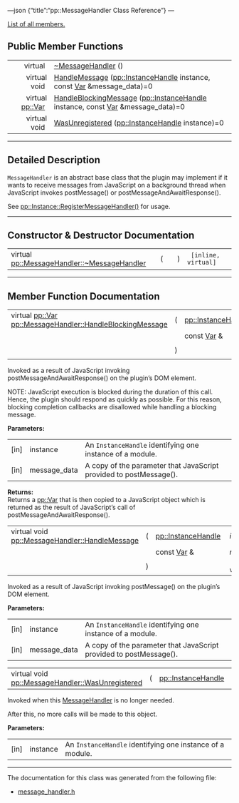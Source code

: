 —json {“title”:“pp::MessageHandler Class Reference”} —

[List of all members.](/docs/native-client/pepper_beta/cpp/classpp_1_1_message_handler-members/)

Public Member Functions
-----------------------

<table><tbody><tr class="odd"><td style="text-align: right;">virtual </td><td><a href="/docs/native-client/pepper_beta/cpp/classpp_1_1_message_handler#a7dca8d4b899382782aaa163fb2654b83" class="el">~MessageHandler</a> ()</td></tr><tr class="even"><td style="text-align: right;">virtual void </td><td><a href="/docs/native-client/pepper_beta/cpp/classpp_1_1_message_handler#a1040f95297420067a69000612bbe6c06" class="el">HandleMessage</a> (<a href="/docs/native-client/pepper_beta/cpp/classpp_1_1_instance_handle/" class="el">pp::InstanceHandle</a> instance, const <a href="/docs/native-client/pepper_beta/cpp/classpp_1_1_var/" class="el">Var</a> &amp;message_data)=0</td></tr><tr class="odd"><td style="text-align: right;">virtual <a href="/docs/native-client/pepper_beta/cpp/classpp_1_1_var/" class="el">pp::Var</a> </td><td><a href="/docs/native-client/pepper_beta/cpp/classpp_1_1_message_handler#a37212226dba86f1bf900016116fabdfe" class="el">HandleBlockingMessage</a> (<a href="/docs/native-client/pepper_beta/cpp/classpp_1_1_instance_handle/" class="el">pp::InstanceHandle</a> instance, const <a href="/docs/native-client/pepper_beta/cpp/classpp_1_1_var/" class="el">Var</a> &amp;message_data)=0</td></tr><tr class="even"><td style="text-align: right;">virtual void </td><td><a href="/docs/native-client/pepper_beta/cpp/classpp_1_1_message_handler#ac19edb6318796c337865e39d764ed322" class="el">WasUnregistered</a> (<a href="/docs/native-client/pepper_beta/cpp/classpp_1_1_instance_handle/" class="el">pp::InstanceHandle</a> instance)=0</td></tr></tbody></table>

------------------------------------------------------------------------

<span id="details" class="anchor" style="margin: 0;"></span>

Detailed Description
--------------------

`MessageHandler` is an abstract base class that the plugin may implement if it wants to receive messages from JavaScript on a background thread when JavaScript invokes postMessage() or postMessageAndAwaitResponse().

See <a href="/docs/native-client/pepper_beta/cpp/classpp_1_1_instance#a5b5b1a66eda2d0e6884de8f7e25e2346" class="el" title="Dev-Channel Only.">pp::Instance::RegisterMessageHandler()</a> for usage.

------------------------------------------------------------------------

Constructor & Destructor Documentation
--------------------------------------

<span id="a7dca8d4b899382782aaa163fb2654b83" class="anchor" style="margin: 0;"></span>

<table><tbody><tr class="odd"><td>virtual <a href="/docs/native-client/pepper_beta/cpp/classpp_1_1_message_handler#a7dca8d4b899382782aaa163fb2654b83" class="el">pp::MessageHandler::~MessageHandler</a></td><td>(</td><td></td><td>)</td><td><code> [inline, virtual]</code></td></tr></tbody></table>

------------------------------------------------------------------------

Member Function Documentation
-----------------------------

<span id="a37212226dba86f1bf900016116fabdfe" class="anchor" style="margin: 0;"></span>

<table><tbody><tr class="odd"><td>virtual <a href="/docs/native-client/pepper_beta/cpp/classpp_1_1_var/" class="el">pp::Var</a> <a href="/docs/native-client/pepper_beta/cpp/classpp_1_1_message_handler#a37212226dba86f1bf900016116fabdfe" class="el">pp::MessageHandler::HandleBlockingMessage</a></td><td>(</td><td><a href="/docs/native-client/pepper_beta/cpp/classpp_1_1_instance_handle/" class="el">pp::InstanceHandle</a> </td><td><em>instance</em>,</td></tr><tr class="even"><td></td><td></td><td>const <a href="/docs/native-client/pepper_beta/cpp/classpp_1_1_var/" class="el">Var</a> &amp; </td><td><em>message_data</em> </td></tr><tr class="odd"><td></td><td>)</td><td></td><td><code> [pure virtual]</code></td></tr></tbody></table>

Invoked as a result of JavaScript invoking postMessageAndAwaitResponse() on the plugin’s DOM element.

NOTE: JavaScript execution is blocked during the duration of this call. Hence, the plugin should respond as quickly as possible. For this reason, blocking completion callbacks are disallowed while handling a blocking message.

**Parameters:**  

<table><tbody><tr class="odd"><td>[in]</td><td>instance</td><td>An <code>InstanceHandle</code> identifying one instance of a module.</td></tr><tr class="even"><td>[in]</td><td>message_data</td><td>A copy of the parameter that JavaScript provided to postMessage().</td></tr></tbody></table>

**Returns:**  
Returns a <a href="/docs/native-client/pepper_beta/cpp/classpp_1_1_var/" class="el" title="A generic type used for passing data types between the module and the page.">pp::Var</a> that is then copied to a JavaScript object which is returned as the result of JavaScript’s call of postMessageAndAwaitResponse().

<span id="a1040f95297420067a69000612bbe6c06" class="anchor" style="margin: 0;"></span>

<table><tbody><tr class="odd"><td>virtual void <a href="/docs/native-client/pepper_beta/cpp/classpp_1_1_message_handler#a1040f95297420067a69000612bbe6c06" class="el">pp::MessageHandler::HandleMessage</a></td><td>(</td><td><a href="/docs/native-client/pepper_beta/cpp/classpp_1_1_instance_handle/" class="el">pp::InstanceHandle</a> </td><td><em>instance</em>,</td></tr><tr class="even"><td></td><td></td><td>const <a href="/docs/native-client/pepper_beta/cpp/classpp_1_1_var/" class="el">Var</a> &amp; </td><td><em>message_data</em> </td></tr><tr class="odd"><td></td><td>)</td><td></td><td><code> [pure virtual]</code></td></tr></tbody></table>

Invoked as a result of JavaScript invoking postMessage() on the plugin’s DOM element.

**Parameters:**  

<table><tbody><tr class="odd"><td>[in]</td><td>instance</td><td>An <code>InstanceHandle</code> identifying one instance of a module.</td></tr><tr class="even"><td>[in]</td><td>message_data</td><td>A copy of the parameter that JavaScript provided to postMessage().</td></tr></tbody></table>

<span id="ac19edb6318796c337865e39d764ed322" class="anchor" style="margin: 0;"></span>

<table><tbody><tr class="odd"><td>virtual void <a href="/docs/native-client/pepper_beta/cpp/classpp_1_1_message_handler#ac19edb6318796c337865e39d764ed322" class="el">pp::MessageHandler::WasUnregistered</a></td><td>(</td><td><a href="/docs/native-client/pepper_beta/cpp/classpp_1_1_instance_handle/" class="el">pp::InstanceHandle</a> </td><td><em>instance</em></td><td>)</td><td><code> [pure virtual]</code></td></tr></tbody></table>

Invoked when this <a href="/docs/native-client/pepper_beta/cpp/classpp_1_1_message_handler/" class="el" title="MessageHandler is an abstract base class that the plugin may implement if it wants to receive message...">MessageHandler</a> is no longer needed.

After this, no more calls will be made to this object.

**Parameters:**  

<table><tbody><tr class="odd"><td>[in]</td><td>instance</td><td>An <code>InstanceHandle</code> identifying one instance of a module.</td></tr></tbody></table>

------------------------------------------------------------------------

The documentation for this class was generated from the following file:

-   <a href="/docs/native-client/pepper_beta/cpp/message__handler_8h/" class="el">message_handler.h</a>
